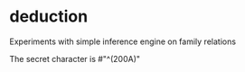 # deduction
Experiments with simple inference engine on family relations

The secret character is #"^(200A)"
